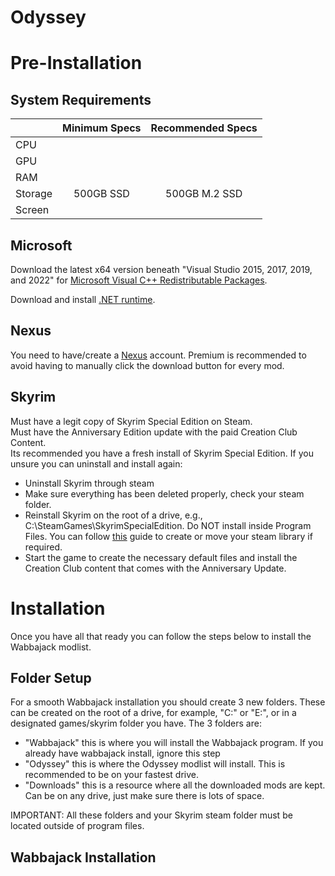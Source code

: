 # Odyssey

# Pre-Installation
## System Requirements
|  | Minimum Specs | Recommended Specs |
| :--- | :------: | :------: |
| CPU |  | |
| GPU |  |  |
| RAM |  |  |
| Storage | 500GB SSD | 500GB M.2 SSD |
| Screen |  |  |
## Microsoft
Download the latest x64 version beneath "Visual Studio 2015, 2017, 2019, and 2022" for [Microsoft Visual C++ Redistributable Packages](https://learn.microsoft.com/en-us/cpp/windows/latest-supported-vc-redist?view=msvc-170).

Download and install [.NET runtime](https://dotnet.microsoft.com/en-us/download).
## Nexus
You need to have/create a [Nexus](https://www.nexusmods.com/) account. Premium is recommended to avoid having to manually click the download button for every mod.
## Skyrim
Must have a legit copy of Skyrim Special Edition on Steam.  
Must have the Anniversary Edition update with the paid Creation Club Content.  
Its recommended you have a fresh install of Skyrim Special Edition. If you unsure you can uninstall and install again:
- Uninstall Skyrim through steam
- Make sure everything has been deleted properly, check your steam folder.
- Reinstall Skyrim on the root of a drive, e.g., C:\SteamGames\SkyrimSpecialEdition. Do NOT install inside Program Files. You can follow [this](https://github.com/LostDragonist/steam-library-setup-tool/wiki/Usage-Guide) guide to create or move your steam library if required.
- Start the game to create the necessary default files and install the Creation Club content that comes with the Anniversary Update.
# Installation
Once you have all that ready you can follow the steps below to install the Wabbajack modlist.
## Folder Setup
For a smooth Wabbajack installation you should create 3 new folders. These can be created on the root of a drive, for example, "C:" or "E:", or in a designated games/skyrim folder you have. The 3 folders are:
- "Wabbajack" this is where you will install the Wabbajack program. If you already have wabbajack install, ignore this step
- "Odyssey" this is where the Odyssey modlist will install. This is recommended to be on your fastest drive.
- "Downloads" this is a resource where all the downloaded mods are kept. Can be on any drive, just make sure there is lots of space.

IMPORTANT: All these folders and your Skyrim steam folder must be located outside of program files.
## Wabbajack Installation

